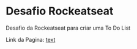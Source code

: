 # Desafio Rockeatseat

Desafio da Rockeatseat para criar uma To Do List

Link da Pagina: [text](https://danieljbmediote.github.io/desafio-rocketseat-todo-list/)